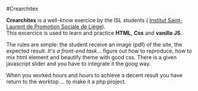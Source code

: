 #Crearchitex

**Crearchitex** is a well-know exercice by the ISL students ( [Institut Saint-Laurent de Promotion Sociale de Liège](https://www.isl.be/portfolio_item/formation-liege-web-developer-webmaster/)).  
This excercice is used to learn and practice **HTML**, **Css** and **vanilla JS**.

The rules are simple: the student receive an image (pdf) of the site, the expected result.
*It's a front-end task*... figure out how to reproduce, how to mix html element and beautify theme with good css.
There is a given javascript slider and you have to integrate it the goog way.  
  
When you worked hours and hours to achieve a decent result you have return to the worktop ... to make it a php project.